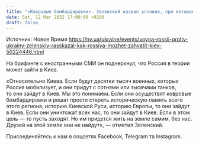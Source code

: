 ```yaml
---
title: "«Ковровые бомбардировки». Зеленский назвал условие, при котором Россия может захватить Киев"
date: Sat, 12 Mar 2022 17:00:00 +0200
draft: false
---
```

Источник: Новое Время https://nv.ua/ukraine/events/voyna-rossii-protiv-ukrainy-zelenskiy-rasskazal-kak-rossiya-mozhet-zahvatit-kiev-50224446.html


 На брифинге с иностранными СМИ он подчеркнул, что Россия в теории может зайти в Киев.

«Относительно Киева. Если будут десятки тысяч военных, которых Россия мобилизует, и они придут с сотнями или тысячами танков, то они зайдут в Киев. Мы это понимаем. Если они осуществят ковровые бомбардировки и решат просто стереть историческую память всего этого региона, историю Киевской Руси, историю Европы, то они зайдут в Киев. Если они уничтожат всех нас, то они зайдут в Киев. Если в этом цель — то пусть заходят. Но им придется жить на земле самим, без нас. Друзей на этой земле они не найдут», — отметил Зеленский.

Присоединяйтесь к нам в соцсетях Facebook, Telegram та Instagram.
